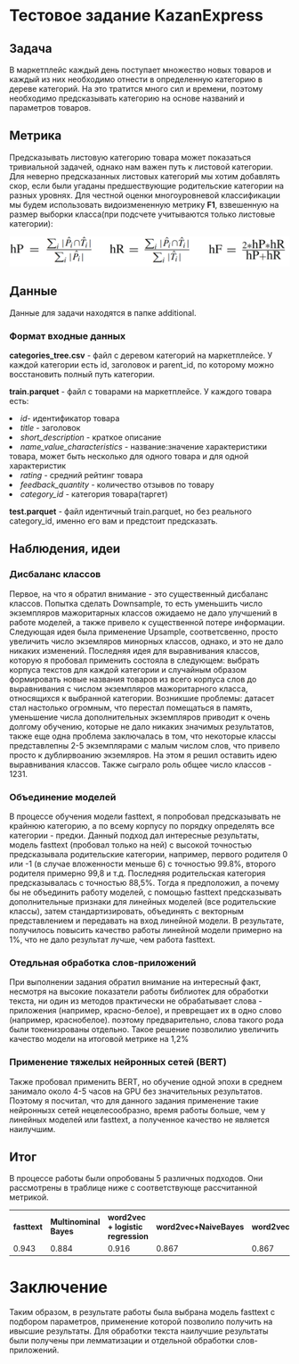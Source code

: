 # Тестовое задание KazanExpress

## Задача

В маркетплейс каждый день поступает множество новых товаров и каждый из них необходимо
отнести в определенную категорию в дереве категорий. На это тратится много сил и времени, 
поэтому необходимо предсказывать категорию на основе названий и параметров товаров.

## Метрика
Предсказывать листовую категорию товара может показаться тривиальной задачей, однако нам важен путь к листовой категории. 
Для неверно предсказанных листовых категорий мы хотим добавлять скор, если были угаданы предшествующие родительские категории на разных уровнях.
Для честной оценки многоуровневой классификации мы будем использовать видоизмененную метрику **F1**, взвешенную на размер 
выборки класса(при подсчете учитываются только листовые категории):

<img src="https://github.com/ShirokovSe/Hierarchial-classifier_for_products_categorization/blob/main/additional/F1-score.png" width="750">

## Данные

Данные для задачи находятся в папке additional.

### Формат входные данных

**categories_tree.csv** - файл с деревом категорий на маркетплейсе. У каждой категории есть id, 
заголовок и parent_id, по которому можно восстановить полный путь категории.

**train.parquet** - файл с товарами на маркетплейсе. 
У каждого товара есть:
<lu>
  <li><i>id</i>- идентификатор товара</li>
  <li><i>title</i> - заголовок</li>
  <li><i>short_description</i> - краткое описание</li>
  <li><i>name_value_characteristics</i> - название:значение характеристики товара, 
    может быть несколько для одного товара и для одной характеристик</li>
  <li><i>rating</i> - средний рейтинг товара</li>
  <li><i>feedback_quantity</i> - количество отзывов по товару</li>
  <li><i>category_id</i> - категория товара(таргет)
</lu>

**test.parquet** - файл идентичный train.parquet, но без реального category_id, именно его
вам и предстоит предсказать.

## Наблюдения, идеи

### Дисбаланс классов

Первое, на что я обратил внимание - это существенный дисбаланс классов. Попытка сделать Downsample, то есть уменьшить число 
экземпляров мажоритарных классов ожидаемо не дало улучшений в работе моделей, а также привело к существенной потере информации.
Следующая идея была применение Upsample, соответсвенно, просто увеличить число экземляров минорных классов, однако, и это не дало
никаких изменений. Последняя идея для выравнивания классов, которую я пробовал применить состояла в следующем: выбрать корпуса
текстов для каждой категории и случайным образом формировать новые названия товаров из всего корпуса слов до выравнивания с числом 
экземпляров мажоритарного класса, относящихся к выбранной категории. Возникшие проблемы: датасет стал настолько огромным, что перестал
помещаться в память, уменьшение числа дополнительных экземпляров приводит к очень долгому обучению, которые не дало никаких значимых 
результатов, также еще одна проблема заключалась в том, что некоторые классы представлепны 2-5 экземплярами с малым числом слов, что
привело просто к дублирвоанию экземляров. На этом я решил оставить идею выравнивания классов. Также сыграло роль общее число классов - 1231.

### Объединение моделей

В процессе обучения модели fasttext, я попробовал предсказывать не крайнюю категорию, а по всему корпусу по порядку определять все категории - предки. 
Данный подход дал интересные результаты, модель fasttext (пробовал только на ней) с высокой точностью предсказывала родительские категории, например, 
первого родителя 0 или -1 (в случае вложенности меньше 6) с точностью 99.8%, второго родителя примерно 99,8 и т.д. Последняя
родительская категория предсказывалась с точностью 88,5%. Тогда я предположил, а почему бы не объединить работу моделей, с помощью fasttext 
предсказывать дополнительные признаки для линейных моделей (все родительские классы), затем стандартизировать, объединять с векторным представлением
и передавать на вход линейной модели. В результате, получилось повысить качество работы линейной модели примерно на 1%, что не дало результат лучше, чем
работа fasttext.

### Отедльная обработка слов-приложений

При выполнении задания обратил внимание на интересный факт, несмотря на высокие показатели работы библиотек для обработки текста, ни один из методов практически не обрабатывает слова - приложения (например, красно-белое), и 
преврещает их в одно слово (например, краснобелое). поэтому предварительно, слова такого рода были токенизрованы отдельно. Такое решение позволилио увеличить качество модели на итоговой метрике на 1,2%

### Применение тяжелых нейронных сетей (BERT)

Также пробовал применить BERT, но обучение одной эпохи в среднем занимало около 4-5 часов на GPU без значительных результатов. Поэтому я посчитал, что
для данного задания применение такие нейроннызх сетей нецелесообразно, время работы больше, чем у линейных моделей или fasttext, а полученное качество не является
наилучшим.

## Итог

В процессе работы были опробованы 5 различных подходов. Они рассмотрены в траблице ниже с соответствующе рассчитанной метрикой.
<table align='center'>
                <tr><th>fasttext</th><th>Multinominal Bayes</th><th>word2vec + logistic regression</th><th>word2vec+NaiveBayes</th><th>word2vec+SVM</th><th>word2vec + basic NeuralNetwork</th><th>TF-IDF + logistic regression</th></tr>
                <tr><td>0.943</td><td>0.884</td><td>0.916</td><td>0.867</td><td>0.867</td><td>0.928</td><td>0.67</td>
                </table>
                
# Заключение

Таким образом, в результате работы была выбрана модель fasttext с подбором параметров, применение которой позволило получить на ивысшие результаты. Для обработки текста наилучшие 
результаты были получены при лемматизации и отдельной обработки слов-приложений.
    
